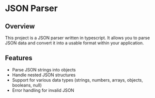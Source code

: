 # JSON Parser

## Overview

This project is a JSON parser written in typescript. It allows you to parse JSON data and convert it into a usable format within your application.

## Features

- Parse JSON strings into objects
- Handle nested JSON structures
- Support for various data types (strings, numbers, arrays, objects, booleans, null)
- Error handling for invalid JSON

